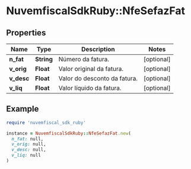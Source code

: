 # NuvemfiscalSdkRuby::NfeSefazFat

## Properties

| Name | Type | Description | Notes |
| ---- | ---- | ----------- | ----- |
| **n_fat** | **String** | Número da fatura. | [optional] |
| **v_orig** | **Float** | Valor original da fatura. | [optional] |
| **v_desc** | **Float** | Valor do desconto da fatura. | [optional] |
| **v_liq** | **Float** | Valor líquido da fatura. | [optional] |

## Example

```ruby
require 'nuvemfiscal_sdk_ruby'

instance = NuvemfiscalSdkRuby::NfeSefazFat.new(
  n_fat: null,
  v_orig: null,
  v_desc: null,
  v_liq: null
)
```

